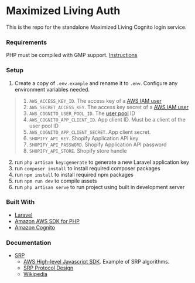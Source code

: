 # Maximized Living Auth
This is the repo for the standalone Maximized Living Cognito login service.

### Requirements
PHP must be compiled with GMP support. [Instructions](http://php.net/manual/en/gmp.installation.php)

### Setup
1. Create a copy of `.env.example` and rename it to `.env`. Configure any environment variables needed.
> 1. `AWS_ACCESS_KEY_ID`. The access key of a [AWS IAM user](https://console.aws.amazon.com/iam/home)
> 2. `AWS_SECRET_ACCESS_KEY`. The access key secret of a [AWS IAM user](https://console.aws.amazon.com/iam/home)
> 3. `AWS_COGNITO_USER_POOL_ID`. The [user pool](https://us-east-2.console.aws.amazon.com/cognito/users/) ID 
> 4. `AWS_COGNITO_APP_CLIENT_ID`. App client ID. Must be a client of the user pool ID 
> 5. `AWS_COGNITO_APP_CLIENT_SECRET`. App client secret.
> 6. `SHOPIFY_API_KEY`. Shopify Application API key
> 7. `SHOPIFY_API_PASSWORD`. Shopify Application API password
> 8. `SHOPIFY_API_STORE`. Shopify store handle
2. run `php artisan key:generate` to generate a new Laravel application key
3. run `composer install` to install required composer packages
4. run `npm install` to install required npm packages
5. run `npm run dev` to compile assets
6. run `php artisan serve` to run project using built in development server

### Built With
* [Laravel](https://laravel.com/)
* [Amazon AWS SDK for PHP](http://docs.aws.amazon.com/aws-sdk-php/v3/guide/index.html)
* [Amazon Cognito](https://aws.amazon.com/documentation/cognito/)
    
### Documentation
* [SRP](http://srp.stanford.edu/)
    * [AWS High-level Javascript SDK](https://github.com/aws/amazon-cognito-identity-js/tree/master/src). Example of SRP algorithms.
    * [SRP Protocol Design](http://srp.stanford.edu/design.html)
    * [Wikipedia](https://en.wikipedia.org/wiki/Secure_Remote_Password_protocol)
